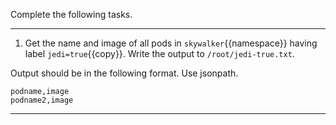 Complete the following tasks.

---

1. Get the name and image of all pods in `skywalker`{{namespace}} having label `jedi=true`{{copy}}. Write the output to `/root/jedi-true.txt`.

Output should be in the following format. Use jsonpath.
```
podname,image
podname2,image
```

---
<br/>
<br/>
